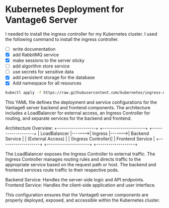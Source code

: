 # Kubernetes Deployment for Vantage6 Server
I needed to install the ingress controller for my Kubernetes cluster. I used the following command to install the ingress controller.

- [ ] write documentation
- [x] add RabbitMQ service
- [x] make sessions to the server sticky
- [ ] add algorithm store service
- [ ] use secrets for sensitive data
- [x] add persistent storage for the database
- [x] Add namespace for all resources

```bash
kubectl apply -f https://raw.githubusercontent.com/kubernetes/ingress-nginx/main/deploy/static/provider/cloud/deploy.yaml
```

This YAML file defines the deployment and service configurations for the Vantage6
server backend and frontend components. The architecture includes a LoadBalancer for
external access, an Ingress Controller for routing, and separate services for the
backend and frontend.

Architecture Overview:
+-------------------+       +---------------------+       +-------------------+
|   LoadBalancer    |------>|      Ingress        |------>|   Backend Service |
| (External Access) |       | (Ingress Controller)|       |  Frontend Service |
+-------------------+       +---------------------+       +-------------------+

The LoadBalancer exposes the Ingress Controller to external traffic. The Ingress
Controller manages routing rules and directs traffic to the appropriate service based
on the request path or host. The backend and frontend services route traffic to their
respective pods.

Backend Service: Handles the server-side logic and API endpoints.
Frontend Service: Handles the client-side application and user interface.

This configuration ensures that the Vantage6 server components are properly deployed,
exposed, and accessible within the Kubernetes cluster.


